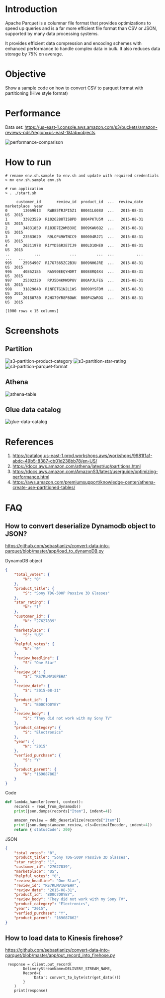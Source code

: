 # Introduction

Apache Parquet is a columnar file format that provides optimizations to speed up queries and is a far more efficient file
format than CSV or JSON, supported by many data processing systems.

It provides efficient data compression and encoding schemes with enhanced performance to handle complex data in bulk. It also reduces data storage by 75% on average.

# Objective

Show a sample code on how to convert CSV to parquet format with partitioning (Hive style format) 

# Performance

Data set: https://us-east-1.console.aws.amazon.com/s3/buckets/amazon-reviews-pds?region=us-east-1&tab=objects

![performance-comparison](./readme/performance-comparison.png)

# How to run

```shell
# rename env.sh.sample to env.sh and update with required credentials
> mv env.sh.sample env.sh

# run application
> . ./start.sh

     customer_id       review_id  product_id  ...  review_date marketplace  year
0       13069613   RWB85TRJPI5Z1  B0041LG08U  ...   2015-08-31          US  2015
1       33923529  R102628UTIS8PD  B004PKTU5M  ...   2015-08-31          US  2015
2       34831859  R183D7E2WM33XE  B009KWU6Q2  ...   2015-08-31          US  2015
3       23583629   R9LOP49WTNCC9  B00004RJ71  ...   2015-08-31          US  2015
4       26211978  R1YYD5SR2E7IJ9  B00LD1OHE0  ...   2015-08-31          US  2015
..           ...             ...         ...  ...          ...         ...   ...
995     25954907  R17G7565ZC2B3U  B009NH6JRE  ...   2015-08-31          US  2015
996     40862185   RA590EEQYHDRT  B0088RQ4X4  ...   2015-08-31          US  2015
997     25302320   RPJ5D4KMWDP8V  B00APJLFEG  ...   2015-08-31          US  2015
998     31829040  R1NFETG1N2L1WS  B009OYSFDM  ...   2015-08-31          US  2015
999     20180780  R2HX79YR8P8OWK  B00P42WROG  ...   2015-08-31          US  2015

[1000 rows x 15 columns]

```


# Screenshots

## Partition
![s3-partition-product-category](./readme/s3-partition-product-category.png)
![s3-partition-star-rating](./readme/s3-partition-star-rating.png)
![s3-partition-parquet-format](./readme/s3-partition-parquet-format.png)

## Athena
![athena-table](./readme/athena-table.png)

## Glue data catalog
![glue-data-catalog](./readme/glue-data-catalog.png)



# References

1. https://catalog.us-east-1.prod.workshops.aws/workshops/9981f1a1-abdc-49b5-8387-cb01d238bb78/en-US/
2. https://docs.aws.amazon.com/athena/latest/ug/partitions.html
3. https://docs.aws.amazon.com/AmazonS3/latest/userguide/optimizing-performance.html
4. https://aws.amazon.com/premiumsupport/knowledge-center/athena-create-use-partitioned-tables/

# FAQ

## How to convert deserialize Dynamodb object to JSON?

https://github.com/sebastianlzy/convert-data-into-parquet/blob/master/app/load_to_dynamoDB.py

DynamoDB object
```json
{
    "total_votes": {
        "N": "0"
    },
    "product_title": {
        "S": "Sony TDG-500P Passive 3D Glasses"
    },
    "star_rating": {
        "N": "1"
    },
    "customer_id": {
        "N": "27627839"
    },
    "marketplace": {
        "S": "US"
    },
    "helpful_votes": {
        "N": "0"
    },
    "review_headline": {
        "S": "One Star"
    },
    "review_id": {
        "S": "RS7RLMV1GPEHA"
    },
    "review_date": {
        "S": "2015-08-31"
    },
    "product_id": {
        "S": "B00C7O0YEY"
    },
    "review_body": {
        "S": "They did not work with my Sony TV"
    },
    "product_category": {
        "S": "Electronics"
    },
    "year": {
        "N": "2015"
    },
    "verfied_purchase": {
        "S": "Y"
    },
    "product_parent": {
        "N": "169087862"
    }
}
```

Code
```python
def lambda_handler(event, context):
    records = read_from_dynamodb()
    print(json.dumps(records["Item"], indent=4))

    amazon_review = ddb_deserialize(records["Item"])
    print(json.dumps(amazon_review, cls=DecimalEncoder, indent=4))
    return {'statusCode': 200}
```

JSON
```json
{
    "total_votes": "0",
    "product_title": "Sony TDG-500P Passive 3D Glasses",
    "star_rating": "1",
    "customer_id": "27627839",
    "marketplace": "US",
    "helpful_votes": "0",
    "review_headline": "One Star",
    "review_id": "RS7RLMV1GPEHA",
    "review_date": "2015-08-31",
    "product_id": "B00C7O0YEY",
    "review_body": "They did not work with my Sony TV",
    "product_category": "Electronics",
    "year": "2015",
    "verfied_purchase": "Y",
    "product_parent": "169087862"
}
```

## How to load data to Kinesis firehose?

https://github.com/sebastianlzy/convert-data-into-parquet/blob/master/app/put_record_into_firehose.py

```shell
 response = client.put_record(
        DeliveryStreamName=DELIVERY_STREAM_NAME,
        Record={
            'Data': convert_to_byte(str(get_data()))
        }
    )
    print(response)

```